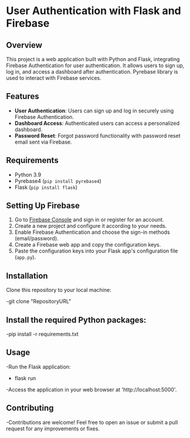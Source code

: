# User Authentication with Flask and Firebase

## Overview

This project is a web application built with Python and Flask, integrating Firebase Authentication for user authentication. It allows users to sign up, log in, and access a dashboard after authentication. Pyrebase library is used to interact with Firebase services.

## Features

- **User Authentication**: Users can sign up and log in securely using Firebase Authentication.
- **Dashboard Access**: Authenticated users can access a personalized dashboard.
- **Password Reset**: Forgot password functionality with password reset email sent via Firebase.

## Requirements

- Python 3.9
- Pyrebase4 (`pip install pyrebase4`)
- Flask (`pip install flask`)

## Setting Up Firebase

1. Go to [Firebase Console](https://console.firebase.google.com) and sign in or register for an account.
2. Create a new project and configure it according to your needs.
3. Enable Firebase Authentication and choose the sign-in methods (email/password).
4. Create a Firebase web app and copy the configuration keys.
5. Paste the configuration keys into your Flask app's configuration file (`app.py`).

## Installation

Clone this repository to your local machine:

-git clone "RepositoryURL"

## Install the required Python packages:

-pip install -r requirements.txt

## Usage
-Run the Flask application:

- flask run

-Access the application in your web browser at 'http://localhost:5000'.

## Contributing
-Contributions are welcome! Feel free to open an issue or submit a pull request for any improvements or fixes.

